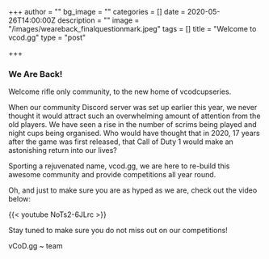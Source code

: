 +++
author = ""
bg_image = ""
categories = []
date = 2020-05-26T14:00:00Z
description = ""
image = "/images/weareback_finalquestionmark.jpeg"
tags = []
title = "Welcome to vcod.gg"
type = "post"

+++
### **We Are Back!**

Welcome rifle only community, to the new home of vcodcupseries.

When our community Discord server was set up earlier this year, we never thought it would attract such an overwhelming amount of attention from the old players. We have seen a rise in the number of scrims being played and night cups being organised. Who would have thought that in 2020, 17 years after the game was first released, that Call of Duty 1 would make an astonishing return into our lives?

Sporting a rejuvenated name, vcod.gg, we are here to re-build this awesome community and provide competitions all year round.

Oh, and just to make sure you are as hyped as we are, check out the video below:

{{< youtube NoTs2-6JLrc >}}

Stay tuned to make sure you do not miss out on our competitions!

vCoD.gg \~ team